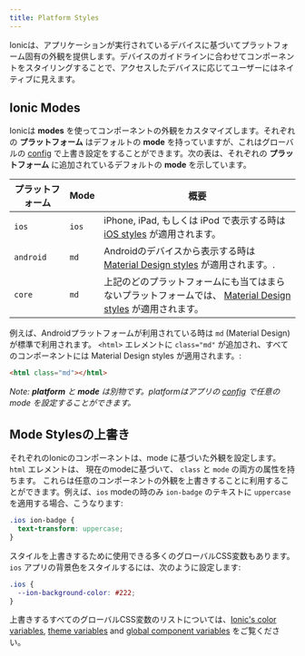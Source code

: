 ```yaml
---
title: Platform Styles
---
```


<head>
  <title>Ionic Platform Styles | Platform-Specific Styles for Ionic Apps</title>
  <meta
    name="description"
    content="Ionic provides platform-specific styles based on the app's device. Styling the components to match the device guidelines allows the app to feel native to users."
  />
</head>

Ionicは、アプリケーションが実行されているデバイスに基づいてプラットフォーム固有の外観を提供します。デバイスのガイドラインに合わせてコンポーネントをスタイリングすることで、アクセスしたデバイスに応じてユーザーにはネイティブに見えます。

## Ionic Modes

Ionicは **modes** を使ってコンポーネントの外観をカスタマイズします。それぞれの **プラットフォーム** はデフォルトの **mode** を持っていますが、これはグローバルの [config](../angular/config.md) で上書き設定をすることができます。次の表は、それぞれの **プラットフォーム** に追加されているデフォルトの **mode** を示しています。

| プラットフォーム  | Mode  | 概要                                                                                                                          |
| --------- | ----- | -------------------------------------------------------------------------------------------------------------------------------- |
| `ios`     | `ios` | iPhone, iPad, もしくは iPod で表示する時は [iOS styles](https://www.apple.com/ios) が適用されます。                                   |
| `android` | `md`  | Androidのデバイスから表示する時は [Material Design styles](https://material.io/guidelines/) が適用されます。.                             |
| `core`    | `md`  | 上記のどのプラットフォームにも当てはまらないプラットフォームでは、 [Material Design styles](https://material.io/guidelines/) が適用されます。  |

例えば、Androidプラットフォームが利用されている時は `md` (Material Design) が標準で利用されます。 `<html>` エレメントに `class="md"` が追加され、すべてのコンポーネントには Material Design styles が適用されます。:

```html
<html class="md"></html>
```

_Note: **platform** と **mode** は別物です。platformはアプリの [config](../angular/config.md) で任意の mode を設定することができます。_

## Mode Stylesの上書き

それぞれのIonicのコンポーネントは、mode に基づいた外観を設定します。 `html` エレメントは、 現在のmodeに基づいて、 `class` と `mode` の両方の属性を持ちます。 これらは任意のコンポーネントの外観を上書きすることに利用することができます。例えば、`ios` modeの時のみ `ion-badge` のテキストに `uppercase` を適用する場合、こうなります:

```css
.ios ion-badge {
  text-transform: uppercase;
}
```

スタイルを上書きするために使用できる多くのグローバルCSS変数もあります。`ios` アプリの背景色をスタイルするには、次のように設定します:

```css
.ios {
  --ion-background-color: #222;
}
```

上書きするすべてのグローバルCSS変数のリストについては、[Ionic's color variables](colors.md), [theme variables](themes.md) and [global component variables](advanced.md) をご覧ください。
